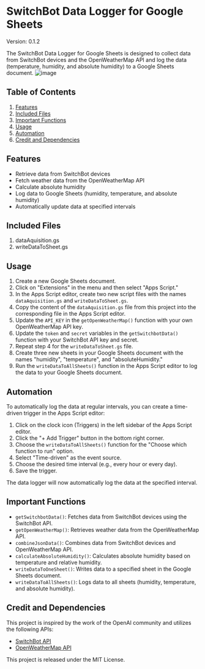 # SwitchBot Data Logger for Google Sheets

Version: 0.1.2

The SwitchBot Data Logger for Google Sheets is designed to collect data from SwitchBot devices and the OpenWeatherMap API and log the data (temperature, humidity, and absolute humidity) to a Google Sheets document.
![image](https://user-images.githubusercontent.com/98264095/235267917-bf176bcd-e51a-4101-9e2e-a9fcebaa5962.png)


## Table of Contents

1. [Features](#features)
2. [Included Files](#included-files)
3. [Important Functions](#important-functions)
4. [Usage](#usage)
5. [Automation](#automation)
6. [Credit and Dependencies](#credit-and-dependencies)

## Features

- Retrieve data from SwitchBot devices
- Fetch weather data from the OpenWeatherMap API
- Calculate absolute humidity
- Log data to Google Sheets (humidity, temperature, and absolute humidity)
- Automatically update data at specified intervals

## Included Files

1. dataAquisition.gs
2. writeDataToSheet.gs

## Usage

1. Create a new Google Sheets document.
2. Click on "Extensions" in the menu and then select "Apps Script."
3. In the Apps Script editor, create two new script files with the names `dataAquisition.gs` and `writeDataToSheet.gs`.
4. Copy the content of the `dataAquisition.gs` file from this project into the corresponding file in the Apps Script editor.
5. Update the `API_KEY` in the `getOpenWeatherMap()` function with your own OpenWeatherMap API key.
6. Update the `token` and `secret` variables in the `getSwitchbotData()` function with your SwitchBot API key and secret.
7. Repeat step 4 for the `writeDataToSheet.gs` file.
8. Create three new sheets in your Google Sheets document with the names "humidity", "temperature", and "absoluteHumidity."
9. Run the `writeDataToAllSheets()` function in the Apps Script editor to log the data to your Google Sheets document.

## Automation

To automatically log the data at regular intervals, you can create a time-driven trigger in the Apps Script editor:

1. Click on the clock icon (Triggers) in the left sidebar of the Apps Script editor.
2. Click the "+ Add Trigger" button in the bottom right corner.
3. Choose the `writeDataToAllSheets()` function for the "Choose which function to run" option.
4. Select "Time-driven" as the event source.
5. Choose the desired time interval (e.g., every hour or every day).
6. Save the trigger.

The data logger will now automatically log the data at the specified interval.

## Important Functions

- `getSwitchbotData()`: Fetches data from SwitchBot devices using the SwitchBot API.
- `getOpenWeatherMap()`: Retrieves weather data from the OpenWeatherMap API.
- `combineJsonData()`: Combines data from SwitchBot devices and OpenWeatherMap API.
- `calculateAbsoluteHumidity()`: Calculates absolute humidity based on temperature and relative humidity.
- `writeDataToOneSheet()`: Writes data to a specified sheet in the Google Sheets document.
- `writeDataToAllSheets()`: Logs data to all sheets (humidity, temperature, and absolute humidity).

## Credit and Dependencies

This project is inspired by the work of the OpenAI community and utilizes the following APIs:

- [SwitchBot API](https://github.com/OpenWonderLabs/SwitchBotAPI)
- [OpenWeatherMap API](https://openweathermap.org/api)

This project is released under the MIT License.
